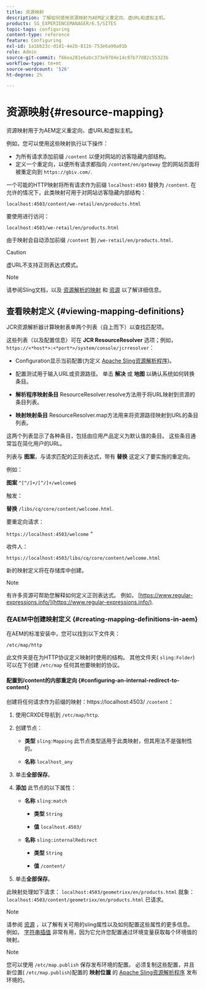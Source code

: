 ```yaml
---
title: 资源映射
description: 了解如何使用资源映射为AEM定义重定向、虚URL和虚拟主机。
products: SG_EXPERIENCEMANAGER/6.5/SITES
topic-tags: configuring
content-type: reference
feature: Configuring
exl-id: 1a1bb23c-d1d1-4e2b-811b-753e6a90a01b
role: Admin
source-git-commit: f66ea281e6abc373e9704e14c97b77d82c55323b
workflow-type: tm+mt
source-wordcount: '526'
ht-degree: 2%

---
```


# 资源映射{#resource-mapping}

资源映射用于为AEM定义重定向、虚URL和虚拟主机。

例如，您可以使用这些映射执行以下操作：

* 为所有请求添加前缀 `/content` 以便对网站的访客隐藏内部结构。
* 定义一个重定向，以便所有请求都指向 `/content/en/gateway` 您的网站页面将被重定向到 `https://gbiv.com/`.

一个可能的HTTP映射将所有请求作为前缀 `localhost:4503` 替换为 `/content`. 在允许的情况下，此类映射可用于对网站访客隐藏内部结构：

`localhost:4503/content/we-retail/en/products.html`

要使用进行访问：

`localhost:4503/we-retail/en/products.html`

由于映射会自动添加前缀 `/content` 到 `/we-retail/en/products.html`.

>[!CAUTION]
>
>虚URL不支持正则表达式模式。

>[!NOTE]
>
>请参阅Sling文档，以及 [资源解析的映射](https://sling.apache.org/documentation/the-sling-engine/mappings-for-resource-resolution.html) 和 [资源](https://sling.apache.org/documentation/the-sling-engine/mappings-for-resource-resolution.html) 以了解详细信息。

## 查看映射定义 {#viewing-mapping-definitions}

JCR资源解析器计算映射表单两个列表（自上而下）以查找匹配项。

这些列表（以及配置信息）可在 **JCR ResourceResolver** 选项；例如， `https://<*host*>:<*port*>/system/console/jcrresolver`：

* Configuration显示当前配置(为定义 [Apache Sling资源解析程序](/help/overview/seo-and-url-management.md#etc-map))。

* 配置测试用于输入URL或资源路径。 单击 **解决** 或 **地图** 以确认系统如何转换条目。

* **解析程序映射条目**
ResourceResolver.resolve方法用于将URL映射到资源的条目列表。

* **映射映射条目**
ResourceResolver.map方法用来将资源路径映射到URL的条目列表。

这两个列表显示了各种条目，包括由应用产品定义为默认值的条目。 这些条目通常旨在简化用户的URL。

列表与 **图案**，与请求匹配的正则表达式，带有 **替换** 这定义了要实施的重定向。

例如：

**图案** `^[^/]+/[^/]+/welcome$`

触发：

**替换** `/libs/cq/core/content/welcome.html`.

要重定向请求：

`https://localhost:4503/welcome` &quot;

收件人：

`https://localhost:4503/libs/cq/core/content/welcome.html`

新的映射定义将在存储库中创建。

>[!NOTE]
>
>有许多资源可帮助您解释如何定义正则表达式。 例如， [https://www.regular-expressions.info/](https://www.regular-expressions.info/).

### 在AEM中创建映射定义 {#creating-mapping-definitions-in-aem}

在AEM的标准安装中，您可以找到以下文件夹：

`/etc/map/http`

此文件夹是在为HTTP协议定义映射时使用的结构。 其他文件夹( `sling:Folder`)可以在下创建 `/etc/map` 任何其他要映射的协议。

#### 配置到/content的内部重定向 {#configuring-an-internal-redirect-to-content}

创建将任何请求作为前缀的映射：https://localhost:4503/ `/content`：

1. 使用CRXDE导航到 `/etc/map/http`.

1. 创建节点：

   * **类型** `sling:Mapping`
此节点类型适用于此类映射，但其用法不是强制性的。

   * **名称** `localhost_any`

1. 单击&#x200B;**全部保存**。
1. **添加** 此节点的以下属性：

   * **名称** `sling:match`

      * **类型** `String`

      * **值** `localhost.4503/`

   * **名称** `sling:internalRedirect`

      * **类型** `String`

      * **值** `/content/`

1. 单击&#x200B;**全部保存**。

此映射处理如下请求：
`localhost:4503/geometrixx/en/products.html`
就象：
`localhost:4503/content/geometrixx/en/products.html`
已请求。

>[!NOTE]
>
>请参阅 [资源](https://sling.apache.org/documentation/the-sling-engine/mappings-for-resource-resolution.html) ，以了解有关可用的sling属性以及如何配置这些属性的更多信息。
>例如， [字符串插值](https://sling.apache.org/documentation/the-sling-engine/mappings-for-resource-resolution.html#string-interpolation-for-etcmap) 非常有用，因为它允许您配置通过环境变量获取每个环境值的映射。

>[!NOTE]
>
>您可以使用 `/etc/map.publish` 保存发布环境的配置。 必须复制这些配置，并且新位置( `/etc/map.publish`)配置的 **映射位置** 的 [Apache Sling资源解析程序](/help/overview/seo-and-url-management.md#etc-map) 发布环境的。

